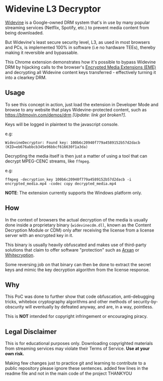 # Widevine L3 Decryptor
[Widevine](https://www.widevine.com/solutions/widevine-drm) is a Google-owned DRM system that's in use by many popular streaming services (Netflix, Spotify, etc.) to prevent media content from being downloaded.

But Widevine's least secure security level, L3, as used in most browsers and PCs, is implemented 100% in software (i.e no hardware TEEs), thereby making it reversible and bypassable.

This Chrome extension demonstrates how it's possible to bypass Widevine DRM by hijacking calls to the browser's [Encrypted Media Extensions (EME)](https://www.html5rocks.com/en/tutorials/eme/basics) and decrypting all Widevine content keys transferred - effectively turning it into a clearkey DRM.

## Usage
To see this concept in action, just load the extension in Developer Mode and browse to any website that plays Widevine-protected content, such as https://bitmovin.com/demos/drm _[Update: link got broken?]_.

Keys will be logged in plaintext to the javascript console.

e.g:

```
WidevineDecryptor: Found key: 100b6c20940f779a4589152b57d2dacb (KID=eb676abbcb345e96bbcf616630f1a3da)
```

Decrypting the media itself is then just a matter of using a tool that can decrypt MPEG-CENC streams, like `ffmpeg`. 

e.g:

```
ffmpeg -decryption_key 100b6c20940f779a4589152b57d2dacb -i encrypted_media.mp4 -codec copy decrypted_media.mp4
```
**NOTE**: The extension currently supports the Windows platform only.

## How
In the context of browsers the actual decryption of the media is usually done inside a proprietary binary (`widevinecdm.dll`, known as the Content Decryption Module or CDM) only after receiving the license from a license server with an encrypted key in it.

This binary is usually heavily obfuscated and makes use of third-party solutions that claim to offer software "protection" such as [Arxan](https://digital.ai/application-protection) or [Whitecryption](https://www.intertrust.com/products/application-shielding).

Some reversing job on that binary can then be done to extract the secret keys and mimic the key decryption algorithm from the license response.

## Why
This PoC was done to further show that code obfuscation, anti-debugging tricks, whitebox cryptography algorithms and other methods of security-by-obscurity will eventually by defeated anyway, and are, in a way, pointless.

This is **NOT** intended for copyright infringement or encouraging piracy.

## Legal Disclaimer
This is for educational purposes only. Downloading copyrighted materials from streaming services may violate their Terms of Service. **Use at your own risk.**

Making few changes just to practice git and learning to contribute to a public repository 
please ignore these sentences. added few lines in the readme file and not in the main code of the project 
THANKYOU 
